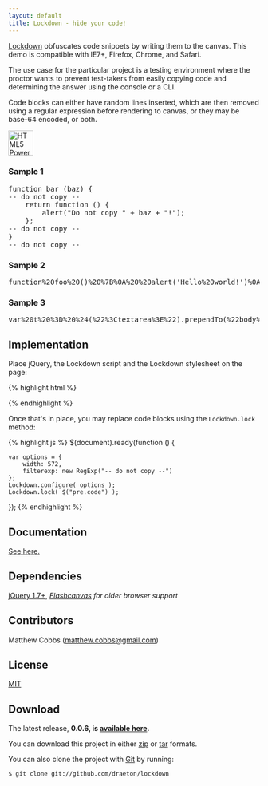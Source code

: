 ```yaml
---
layout: default
title: Lockdown - hide your code!
---
```


<link rel="stylesheet" href="css/lockdown-0.0.6-min.css">

<section id="main" role="main">

[Lockdown](http://draeton.github.com/lockdown/) obfuscates code snippets 
by writing them to the canvas. This demo is compatible with IE7+, Firefox, Chrome,
and Safari.

The use case for the particular project is a testing environment where the
proctor wants to prevent test-takers from easily copying code and determining the 
answer using the console or a CLI.

Code blocks can either have random lines inserted, which are then removed using
a regular expression before rendering to canvas, or they may be base-64 encoded,
or both.

<a href="http://www.w3.org/html/logo/"><img src="http://www.w3.org/html/logo/badge/html5-badge-h-css3-graphics.png" height="50" alt="HTML5 Powered with CSS3 / Styling, and Graphics" title="HTML5 Powered with CSS3 / Styling, and Graphics"></a>

<!-- code examples -->
<h3>Sample 1</h3>
<pre class="code">
function bar (baz) {
-- do not copy --
    return function () {
        alert("Do not copy " + baz + "!");
    };
-- do not copy --
}
-- do not copy --
</pre>

<h3>Sample 2</h3>
<pre class="code base64">
function%20foo%20()%20%7B%0A%20%20alert('Hello%20world!')%0A%7D
</pre>

<h3>Sample 3</h3>
<pre class="code base64">
var%20t%20%3D%20%24(%22%3Ctextarea%3E%22).prependTo(%22body%22)%3B%0Avar%20b%20%3D%20%24(%22%3Cbutton%3Eclick%20to%20encode%3C%2Fbutton%3E%22).click(function%20()%20%7B%0A%20%20var%20val%20%3D%20t.val()%3B%0A%20%20if%20(val)%20%7B%0A%20%20%20%20t.val(encodeURIComponent(val))%3B%0A%20%20%7D%0A%7D).insertBefore(t)%3B%0A%24(%22%3Cbr%3E%22).insertBefore(t)%3B
</pre>
<!-- end code examples -->
    
## Implementation

Place jQuery, the Lockdown script and the Lockdown stylesheet on the page:

{% highlight html %}
<link rel="stylesheet" href="css/lockdown-0.0.6-min.css">

<script src="http://ajax.googleapis.com/ajax/libs/jquery/1.7.0/jquery.min.js"></script>
<script src="js/lockdown-0.0.6-min.js"></script>
{% endhighlight %}

Once that's in place, you may replace code blocks using the `Lockdown.lock` method:

{% highlight js %}
$(document).ready(function () {

    var options = {
        width: 572,
        filterexp: new RegExp("-- do not copy --")
    };
    Lockdown.configure( options );
    Lockdown.lock( $("pre.code") );

});
{% endhighlight %}

## Documentation

[See here.](docs/lockdown.html)
    
## Dependencies

[jQuery 1.7+](http://jquery.com/), *[Flashcanvas](http://flashcanvas.net/) for older browser support*

## Contributors

Matthew Cobbs (matthew.cobbs@gmail.com)

## License

[MIT](https://raw.github.com/draeton/stitches/master/LICENSE)

## Download

The latest release, **0.0.6, is [available here](dist/lockdown-0.0.6.zip).**

You can download this project in either [zip](https://github.com/draeton/lockdown/zipball/master) 
or [tar](https://github.com/draeton/lockdown/tarball/master) formats.

You can also clone the project with [Git](http://git-scm.com) by running:

    $ git clone git://github.com/draeton/lockdown

</section>

<script src="js/lockdown-0.0.6-min.js"></script>
<script>
$(document).ready(function () {

    var options = {
        width: 572,
        filterexp: new RegExp("-- do not copy --")
    };
    Lockdown.configure( options );
    Lockdown.lock( $("pre.code") );

});
</script>